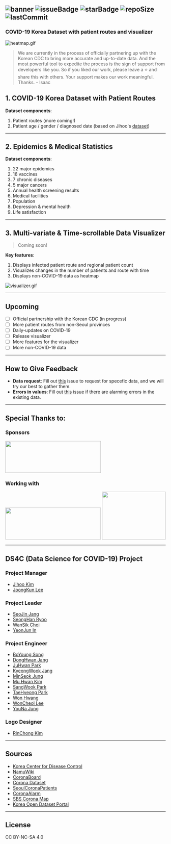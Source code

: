 
![banner](https://github.com/ThisIsIsaac/COVID-19_Korea_Dataset/blob/master/images/banner.png)
![issueBadge](https://img.shields.io/github/issues/ThisIsIsaac/COVID-19_Korea_Dataset)   ![starBadge](https://img.shields.io/github/stars/ThisIsIsaac/COVID-19_Korea_Dataset)   ![repoSize](https://img.shields.io/github/repo-size/ThisIsIsaac/COVID-19_Korea_Dataset)  ![lastCommit](https://img.shields.io/github/last-commit/ThisIsIsaac/COVID-19_Korea_Dataset) 
---

### COVID-19 Korea Dataset with patient routes and visualizer

![heatmap.gif](https://github.com/ThisIsIsaac/COVID-19_Korea_Dataset/blob/master/images/heatmap.gif)

> We are currently in the process of officially partnering up with the Korean CDC to bring more accurate and up-to-date data. And the most powerful tool to expedite the process is the sign of support from developers like you. So if you liked our work, please leave a :star: and share this with others. Your support makes our work meaningful. Thanks. - Isaac

## 1. COVID-19 Korea Dataset with Patient Routes

**Dataset components**:
1. Patient routes (more coming!)
2. Patient age / gender / diagnosed date (based on Jihoo's [dataset](https://github.com/jihoo-kim/Coronavirus-Dataset))

---

## 2. Epidemics & Medical Statistics

**Dataset components**:
1. 22 major epidemics 
1. 16 vaccines
1. 7 chronic diseases
1. 5 major cancers
1. Annual health screening results
1. Medical facilities
1. Population
1. Depression & mental health
1. Life satisfaction

---

## 3. Multi-variate & Time-scrollable Data Visualizer

> Coming soon!

**Key features**:
1. Displays infected patient route and regional patient count
2. Visualizes changes in the number of patients and route with time
3. Displays non-COVID-19 data as heatmap

![visualizer.gif](https://github.com/ThisIsIsaac/COVID-19_Korea_Dataset/blob/master/images/visualizer.gif)

---

## Upcoming

- [ ] Official partnership with the Korean CDC (in progress)
- [ ] More patient routes from non-Seoul provinces
- [ ] Daily-updates on COVID-19
- [ ] Release visualizer
- [ ] More features for the visualizer
- [ ] More non-COVID-19 data

---

## How to Give Feedback

- **Data request**: Fill out [this](https://github.com/ThisIsIsaac/COVID-19_Korea_Dataset/issues/new?assignees=&labels=&template=data-request.md&title=) issue to request for specefic data, and we will try our best to gather them.
- **Errors in values**: Fill out [this](https://github.com/ThisIsIsaac/COVID-19_Korea_Dataset/issues/new?assignees=&labels=&template=data-error-report.md&title=) issue if there are alarming errors in the existing data. 

---
## Special Thanks to:

### Sponsors

<img src="https://github.com/ThisIsIsaac/COVID-19_Korea_Dataset/blob/update_README/images/Screen%20Shot%202020-03-21%20at%2017.43.13%20PM.png" height="100" width="300">

### Working with
<img src="https://github.com/ThisIsIsaac/COVID-19_Korea_Dataset/blob/update_README/images/1200px-SK_Telecom_Logo.svg.png" height="100" width="300">

<img src="https://github.com/ThisIsIsaac/COVID-19_Korea_Dataset/blob/update_README/images/download.png" height="150" width="200">


---

## DS4C (Data Science for COVID-19) Project

### Project Manager

- [Jihoo Kim](https://www.kaggle.com/kimjihoo)
- [JoongKun Lee](https://github.com/ThisIsIsaac)

### Project Leader

- [SeoJin Jang](https://www.kaggle.com/sarah5398)
- [SeongHan Ryoo](https://www.kaggle.com/incastle)
- [WanSik Choi](https://www.kaggle.com/wansook0316)
- [YeonJun In](https://www.kaggle.com/mbnb8317)

### Project Engineer

- [BoYoung Song](https://www.kaggle.com/bysong)
- [DongHwan Jang](https://github.com/DongHwanJang)
- [JuHwan Park](https://www.kaggle.com/parkjuhwan)
- [KyeongWook Jang](https://www.kaggle.com/jeeudev)
- [MinSeok Jung](https://www.kaggle.com/msjung)
- [Mu Hwan Kim](https://github.com/minty99)
- [SangWook Park](https://www.kaggle.com/kvmoke)
- [TaeHyeong Park](https://www.kaggle.com/asdjfalksjdh)
- [Won Hwang](https://github.com/mangocode96)
- [WonCheol Lee](https://www.kaggle.com/leewoncheol)
- [YouNa Jung](https://www.kaggle.com/younajung)

### Logo Designer
- [RinChong Kim](http://indesignlab.creatorlink.net/)

---

## Sources

- [Korea Center for Disease Control](https://www.cdc.go.kr/cdc_eng/)
- [NamuWiki](https://namu.wiki/w/%EC%BD%94%EB%A1%9C%EB%82%98%EB%B0%94%EC%9D%B4%EB%9F%AC%EC%8A%A4%EA%B0%90%EC%97%BC%EC%A6%9D-19/%ED%98%84%ED%99%A9/%EB%8C%80%ED%95%9C%EB%AF%BC%EA%B5%AD)
- [CoronaBoard](https://coronaboard.kr/)
- [Corona Dataset](https://github.com/jihoo-kim/Coronavirus-Dataset)
- [SeoulCoronaPatients](http://dj.kbs.co.kr/resources/2020-02-03/)
- [CoronaAlarm](https://corona-nearby.com/)
- [SBS Corona Map](http://mabu.newscloud.sbs.co.kr/202002corona/web/index.html)
- [Korea Open Dataset Portal](https://www.data.go.kr/search/index.do)


---

## License
CC BY-NC-SA 4.0

